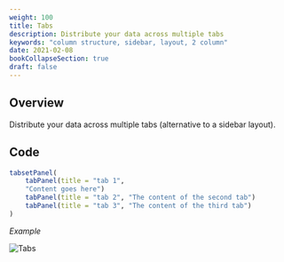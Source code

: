 ```yaml
---
weight: 100
title: Tabs
description: Distribute your data across multiple tabs
keywords: "column structure, sidebar, layout, 2 column"
date: 2021-02-08
bookCollapseSection: true
draft: false
---
```


## Overview 
Distribute your data across multiple tabs (alternative to a sidebar layout).

## Code 

```R
tabsetPanel(
	tabPanel(title = "tab 1", 
    "Content goes here")
	tabPanel(title = "tab 2", "The content of the second tab")
	tabPanel(title = "tab 3", "The content of the third tab")
)
```

*Example*   

![Tabs](./../images/tabs.png)








